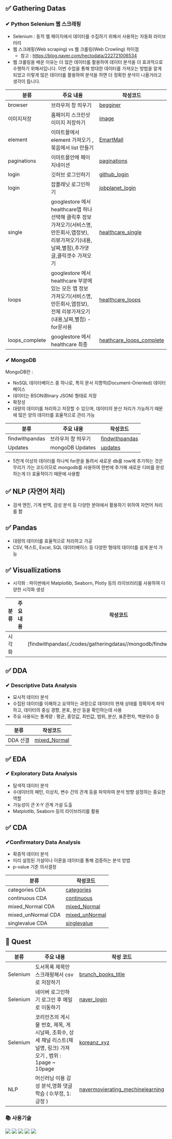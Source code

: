 ##  ✅ Gathering Datas

### ✔ Python Selenium 웹 스크래핑
-  Selenium : 동적 웹 페이지에서 데이터를 수집하기 위해서 사용하는 자동화 라이브러리 
- 웹 스크래핑(Web scraping) vs 웹 크롤링(Web Crowling) 차이점
  - 참고 : https://blog.naver.com/hectodata/222721006534
- 웹 크롤링을 배운 이유는 더 많은 데이터를 활용하여 데이터 분석을 더 효과적으로 수행하기 위해서입니다. 이번 수업을 통해 방대한 데이터를 가져오는 방법을 알게 되었고 이렇게 많은 데이터를 활용하여 분석을 하면 더 정확한 분석이 나올거라고 생각이 듭니다.

| 분류 | 주요 내용 | 작성코드 | 
| -- | -- | -- | 
| browser | 브라우저 창 띄우기  | [begginer](./codes/gatheringdatas/seleniums/begginer.ipynb) | 
| 이미지저장 | 홈페이지 스크린샷 이미지 저장하기| [image](./codes/gatheringdatas/seleniums/begginers.ipynb) | -- |
| element | 이마트몰에서 element 가져오기 , 묶음에서 list 만들기 | [EmartMall](./codes/gatheringdatas/seleniums/emartmall_find.ipynb)  | -- |
| paginations | 이마트몰안에 페이지네이션 |  [paginations](./codes/gatheringdatas/seleniums/emartmall_paginations.ipynb)  | -- |
|login| 깃허브 로그인하기 |[github_login](./codes/gatheringdatas/seleniums/github_events.ipynb) | -- |
|login| 잡플래닛 로그인하기 |[jobplanet_login](./codes/gatheringdatas/seleniums/jobplanet_login.ipynb) | -- |
|single| googlestore 에서 healthcare앱 하나 선택해 클릭후 정보 가져오기(서비스명, 만든회사,앱정보), 리뷰가져오기(내용,날짜,별점),추가댓글,클릭갯수 가져오기 |[healthcare_single](./codes/gatheringdatas/seleniums/googlestore_healthcare_single.ipynb) | -- |
|loops| googlestore 에서 healthcare 부분에 있는 모든 앱  정보 가져오기(서비스명, 만든회사,앱정보), 전체 리뷰가져오기(내용,날짜,별점) -for문사용  |[healthcare_loops](./codes/gatheringdatas/seleniums/googlestore_healthcare_loops.ipynb) | -- |
|loops_complete| googlestore 에서 healthcare 최종 |[heathcare_loops_complete](./codes/gatheringdatas/seleniums/googlestore_heathcare_loops_complete.ipynb) | -- |

 
### ✔ MongoDB
 MongoDB란 : 
- NoSQL 데이터베이스 중 하나로, 특히 문서 지향적(Document-Oriented) 데이터베이스
-  데이터는 BSON(Binary JSON) 형태로 저장
-  확장성
-  대량의 데이터를 처리하고 저장할 수 있으며, 데이터의 분산 처리가 가능하기 때문에 많은 양의 데이터를 효율적으로 관리 가능

| 분류 | 주요 내용 | 작성코드 | 
| -- | -- | -- | 
| findwithpandas | 브라우저 창 띄우기  | [findwithpandas](./codes/gatheringdatas//mongodb/findwithpandas.ipynb) |
| Updates  | mongoDB Updates  | [updates](./codes/gatheringdatas/mongodb/updates.py) |


- 5천개 이상의 데이터를 하나씩 for문을 돌려서 새로운 db를 row에 추가하는 것은 무리가 가는 코드이므로 mongodb를 사용하여 한번에 추가해 새로운 디비를 완성하는게 더 효율적이기 때문에 사용함
  


## ✅ NLP (자연어 처리)
 - 검색 엔진, 기계 번역, 감성 분석 등 다양한 분야에서 활용하기 위하여 자연어 처리를 함 

## ✅ Pandas
- 대량의 데이터를 효율적으로 처리하고 가공
-  CSV, 텍스트, Excel, SQL 데이터베이스 등 다양한 형태의 데이터를 쉽게 분석 가능
  
## ✅ Visuallizations
- 시각화 :  파이썬에서 Matplotlib, Seaborn, Plotly 등의 라이브러리를 사용하여 다양한 시각화 생성
  
| 분류 | 주요 내용 | 작성코드 | 
| -- | -- | -- | 
| 시각화  |   | [findwithpandas(./codes/gatheringdatas//mongodb/findwithpandas.ipynb)] |

## ✅ DDA
### ✔ Descriptive Data Analysis  
- 묘사적 데이터 분석
- 수집된 데이터를 이해하고 요약하는 과정으로 데이터의 현재 상태를 정확하게 파악하고, 데이터의 중심 경향, 분포, 분산 등을 확인하는데 사용
- 주요 사용되는 통계량 :  평균, 중앙값, 최빈값, 범위, 분산, 표준편차, 백분위수 등
  
| 분류  | 작성코드 | 
| -- | -- | 
| DDA 선결 | [mixed_Normal](codes/DDA/RecurrenceOfSurgery_DDA_quests.ipynb) |

## ✅ EDA
### ✔ Exploratory Data Analysis 
- 탐색적 데이터 분석
- 수데이터의 패턴, 이상치, 변수 간의 관계 등을 파악하여 분석 방향 설정하는 중요한 역할
- 가능성이 큰 X-Y 관계 가설 도출
- Matplotlib, Seaborn 등의 라이브러리를 활용

## ✅ CDA
### ✔Confirmatory Data Analysis
- 확증적 데이터 분석
- 미리 설정된 가설이나 이론을 데이터를 통해 검증하는 분석 방법
- p-value 기준 의사결정

| 분류  | 작성코드 | 
| -- | -- | 
| categories CDA  | [categories](codes/CDA/TypeOfContractChannel_CDA_categories.ipynb) | 
| continuous CDA  | [continuous](codes/CDA/TypeOfContractChannel_CDA_continuous_quest.ipynb) | 
| mixed_Normal CDA  | [mixed_Normal](codes/CDA/TypeOfContractChannel_CDA_mixed_Normal.ipynb) | 
| mixed_unNormal CDA  | [mixed_unNormal](codes/CDA/TypeOfContractChannel_CDA_mixed_unNormal.ipynb) | 
| singlevalue CDA  | [singlevalue](codes/CDA/TypeOfContractChannel_CDA_singlevalue.ipynb) | 


## 📑 Quest 
| 분류 | 주요 내용 | 작성 코드 | 
| -- | -- | -- | 
|Selenium | 도서목록 제목만 스크래핑해서 csv로 저장하기 | [ brunch_books_title](./codes/gatheringdatas/seleniums/brunch_books_title_quest.ipynb.ipynb)  | 
|Selenium| 네이버 로그인하기 로그인 후 메일로 이동하기 |[naver_login](./codes/gatheringdatas/seleniums/naver_login_quest.ipynb) |
|Selenium| 코리안즈의 게시물 번호, 제목, 게시날짜, 조회수, 상세 채널 리스트(채널명, 링크) 가져오기 , 범위 : 1page ~ 10page |[koreanz_xyz](./codes/gatheringdatas/seleniums/koreanz_xyz_quest.ipynb.ipynb) |
|NLP| 머신러닝 이용 감성 분석,영화 댓글 학습 ( 0:부정, 1:긍정 ) |[navermovierating_mechinelearning](./codes/gatheringdatas/NLP/navermovierating_mechinelearning_quest.ipynb) |


### 📚 사용기술
<div>
<img src="https://img.shields.io/badge/python-3776AB?style=for-the-badge&logo=python&logoColor=white">
<img src="https://img.shields.io/badge/mongoDB-47A248?style=for-the-badge&logo=MongoDB&logoColor=white">
<img src="https://img.shields.io/badge/mysql-4479A1?style=for-the-badge&logo=mysql&logoColor=white"> 
<img src="https://img.shields.io/badge/selenium-43B02A?style=for-the-badge&logo=selenium&logoColor=white">
<img src="https://img.shields.io/badge/github-181717?style=for-the-badge&logo=github&logoColor=white">
</div>
